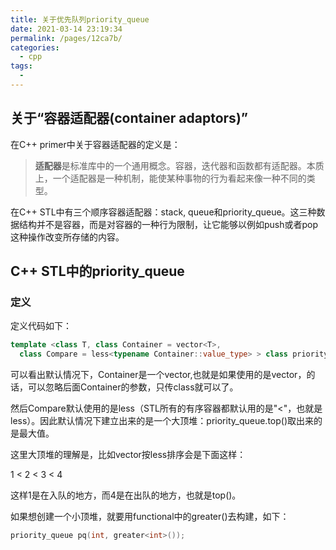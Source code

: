 ```yaml
---
title: 关于优先队列priority_queue
date: 2021-03-14 23:19:34
permalink: /pages/12ca7b/
categories:
  - cpp
tags:
  - 
---
```

## 关于“容器适配器(container adaptors)”

在C++ primer中关于容器适配器的定义是：

> **适配器**是标准库中的一个通用概念。容器，迭代器和函数都有适配器。本质上，一个适配器是一种机制，能使某种事物的行为看起来像一种不同的类型。



在C++ STL中有三个顺序容器适配器：stack, queue和priority_queue。这三种数据结构并不是容器，而是对容器的一种行为限制，让它能够以例如push或者pop这种操作改变所存储的内容。



## C++ STL中的priority_queue

### 定义

定义代码如下：

```cpp
template <class T, class Container = vector<T>,
  class Compare = less<typename Container::value_type> > class priority_queue;
```

可以看出默认情况下，Container是一个vector,也就是如果使用的是vector，的话，可以忽略后面Container的参数，只传class就可以了。



然后Compare默认使用的是less（STL所有的有序容器都默认用的是"<"，也就是less<Type>）。因此默认情况下建立出来的是一个大顶堆：priority_queue.top()取出来的是最大值。



这里大顶堆的理解是，比如vector按less排序会是下面这样：

1 < 2 < 3 < 4

这样1是在入队的地方，而4是在出队的地方，也就是top()。



如果想创建一个小顶堆，就要用functional中的greater<Type>()去构建，如下：

```cpp
priority_queue pq(int, greater<int>());
```




